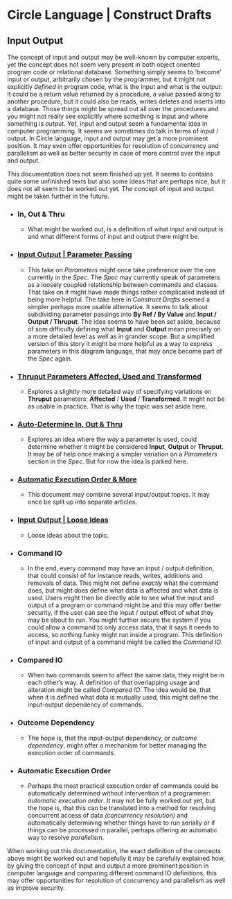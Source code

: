 Circle Language | Construct Drafts
==================================

Input Output
------------

The concept of input and output may be well-known by computer experts, yet the concept does not seem very present in both object oriented program code or relational database. Something simply seems to ‘become’ input or output, arbitrarily chosen by the programmer, but it might not explicitly *defined* in program code, what is the input and what is the output: it could be a return value returned by a procedure, a value passed along to another procedure, but it could also be reads, writes deletes and inserts into a database. Those things might be spread out all over the procedures and you might not really see explicitly where something is input and where something is output. Yet, input and output seem a fundamental idea in computer programming. It seems we sometimes do talk in terms of input / output. In Circle language, input and output may get a more prominent position. It may even offer opportunities for resolution of concurrency and parallelism as well as better security in case of more control over the input and output.

This documentation does not seem finished up yet. It seems to contains quite some unfinished texts but also some ideas that are perhaps nice, but it does not all seem to be worked out yet. The concept of input and output might be taken further in the future.

- ### In, Out & Thru

    - What might be worked out, is a definition of what input and output is and what different forms of input and output there might be.

- ### [Input Output | Parameter Passing](https://github.com/jjvanzon/Circle-Language-Spec/blob/master/constructs-drafts/input-output/input-output-parameter-passing.md)

    - This take on *Parameters* might once take preference over the one currently in the *Spec*. The *Spec* may currently speak of parameters as a loosely coupled relationship between commands and classes. That take on it might have made things rather complicated instead of being more helpful. The take here in *Construct Drafts* seemed a simpler perhaps more usable alternative. It seems to talk about subdividing parameter passings into __By Ref / By Value__ and __Input / Output / Thruput__. The idea seems to have been set aside, because of som difficulty defining what __Input__ and __Output__ mean precisely on a more detailed level as well as in grander scope. But a simplified version of this story it might be more helpful as a way to express parameters in this diagram language, that may once become part of the *Spec* again.

- ### [Thruput Parameters Affected, Used and Transformed](https://github.com/jjvanzon/Circle-Language-Spec/blob/master/constructs-drafts/input-output/thruput-parameters-affected-used-and-transformed.md)

    - Explores a slightly more detailed way of specifying variations on __Thruput__ parameters: __Affected__ / __Used__ / __Transformed__. It might not be as usable in practice. That is why the topic was set aside here.

- ### [Auto-Determine In, Out & Thru](https://github.com/jjvanzon/Circle-Language-Spec/blob/master/constructs-drafts/input-output/auto-determine-in-out-thru.md)

    - Explores an idea where the *way* a parameter is used, could determine whether it might be considered __Input__, __Output__ or __Thruput__. It may be of help once making a simpler variation on a *Parameters* section in the *Spec*. But for now the idea is parked here.

- ### [Automatic Execution Order & More](https://github.com/jjvanzon/Circle-Language-Spec/blob/master/constructs-drafts/input-output/automatic-execution-order-and-more.md)

    - This document may combine several input/output topics. It may once be split up into separate articles.

- ### [Input Output | Loose Ideas](https://github.com/jjvanzon/Circle-Language-Spec/blob/master/constructs-drafts/input-output/input-output-loose-ideas.md)

    - Loose ideas about the topic.

- ### Command IO

    - In the end, every command may have an input / output definition, that could consist of for instance reads, writes, additions and removals of data. This might not define *exactly* what the command does, but might does define what data is affected and what data is used. Users might then be directly able to see what the input and output of a program or command might be and this may offer better security, if the user can see the input / output effect of what they may be about to run. You might further secure the system if you could allow a command to only access data, that it says it needs to access, so nothing funky might run inside a program. This definition of input and output of a command might be called the *Command IO*.

- ### Compared IO

    - When two commands seem to affect the same data, they might be in each other’s way. A definition of that overlapping usage and alteration might be called *Compared IO*. The idea would be, that when it is defined what data is mutually used, this might define the input-output dependency of commands.

- ### Outcome Dependency

    - The hope is, that the input-output dependency, or *outcome dependency*, might offer a mechanism for better managing the execution order of commands.

- ### Automatic Execution Order
 
    - Perhaps the most practical execution order of commands could be automatically determined without intervention of a programmer: *automatic execution order*. It may not be fully worked out yet, but the hope is, that this can be translated into a method for resolving concurrent access of data *(concurrency resolution)* and automatically determining whether things have to run serially or if things can be processed in parallel, perhaps offering an automatic way to resolve *parallelism*.

When working out this documentation, the exact definition of the concepts above might be worked out and hopefully it may be carefully explained how, by giving the concept of input and output a more prominent position in computer language and comparing different command IO definitions, this may offer opportunities for resolution of concurrency and parallelism as well as improve security.